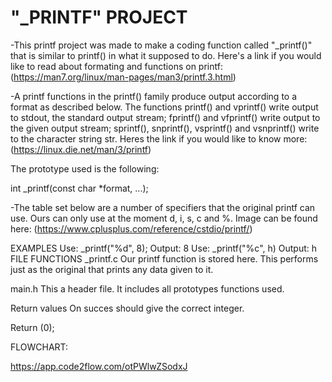 <html>
<body>
<h1>"_PRINTF" PROJECT</h1>

-This printf project was made to make a coding function called "_printf()" that is similar to printf() in what it supposed to do. Here's a link if you would like to read about formating and functions on printf: (https://man7.org/linux/man-pages/man3/printf.3.html)

-A printf functions in the printf() family produce output according to a format as described below. The functions printf() and vprintf() write output to stdout, the standard output stream; fprintf() and vfprintf() write output to the given output stream; sprintf(), snprintf(), vsprintf() and vsnprintf() write to the character string str. Heres the link if you would like to know more: (https://linux.die.net/man/3/printf)

The prototype used is the following:

int _printf(const char *format, ...);

-The table set below are a number of specifiers that the original printf can use. Ours can only use at the moment d, i, s, c and %.
Image can be found here: (https://www.cplusplus.com/reference/cstdio/printf/)

EXAMPLES
Use: _printf("%d", 8);
Output: 8
Use: _printf("%c", h)
Output: h
FILE FUNCTIONS
_printf.c
Our printf function is stored here. This performs just as the original that prints any data given to it.

main.h
This a header file. It includes all prototypes functions used.

Return values
On succes should give the correct integer.

Return (0);

FLOWCHART:

https://app.code2flow.com/otPWlwZSodxJ
